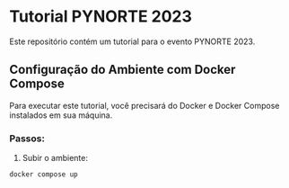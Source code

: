 # Tutorial PYNORTE 2023

Este repositório contém um tutorial para o evento PYNORTE 2023.

## Configuração do Ambiente com Docker Compose

Para executar este tutorial, você precisará do Docker e Docker Compose instalados em sua máquina.

### Passos:

1. Subir o ambiente:

```bash
docker compose up